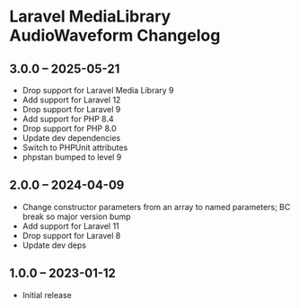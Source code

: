 # Laravel MediaLibrary AudioWaveform Changelog

## 3.0.0 – 2025-05-21
* Drop support for Laravel Media Library 9
* Add support for Laravel 12
* Drop support for Laravel 9
* Add support for PHP 8.4
* Drop support for PHP 8.0
* Update dev dependencies
* Switch to PHPUnit attributes
* phpstan bumped to level 9

## 2.0.0 – 2024-04-09
* Change constructor parameters from an array to named parameters; BC break so major version bump
* Add support for Laravel 11
* Drop support for Laravel 8
* Update dev deps

## 1.0.0 – 2023-01-12
* Initial release
